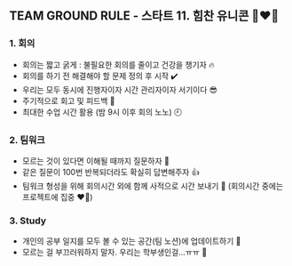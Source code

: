 
## TEAM GROUND RULE - 스타트 11. 힘찬 유니콘 🦄❤️‍🔥


### 1. 회의
- 회의는 짧고 굵게 : 불필요한 회의를 줄이고 건강을 챙기자 🔥
- 회의를 하기 전 해결해야 할 문제 정의 후 시작 ✔️
- 우리는 모두 동시에 진행자이자 시간 관리자이자 서기이다 😎
- 주기적으로 회고 및 피드백 🙌
- 최대한 수업 시간 활용 (밤 9시 이후 회의 노노) 🕘
### 2. 팀워크
- 모르는 것이 있다면 이해될 때까지 질문하자 🤝
- 같은 질문이 100번 반복되더라도 확실히 답변해주자 👍
- 팀워크 형성을 위해 회의시간 외에 함께 사적으로 시간 보내기 💖 (회의시간 중에는 프로젝트에 집중 ❤️‍🔥)
### 3. Study
- 개인의 공부 일지를 모두 볼 수 있는 공간(팀 노션)에 업데이트하기 📝
- 모르는 걸 부끄러워하지 말자. 우리는 학부생인걸…ㅠㅠ 🥔
